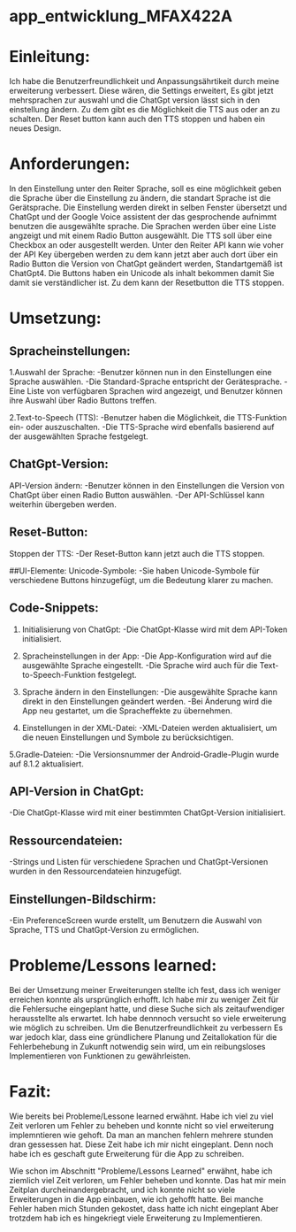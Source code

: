 # app_entwicklung_MFAX422A

# Einleitung: 
Ich habe die Benutzerfreundlichkeit und Anpassungsährtikeit durch meine erweiterung verbessert. Diese wären, die Settings erweitert, Es gibt jetzt mehrsprachen zur auswahl und die ChatGpt 
version lässt sich in den einstellung ändern. Zu dem gibt es die Möglichkeit die TTS aus oder an zu schalten. Der Reset button kann auch den TTS stoppen und haben ein neues Design.
	
# Anforderungen:
In den Einstellung unter den Reiter Sprache, soll es eine möglichkeit geben die Sprache über die Einstellung zu ändern, die standart Sprache ist die Gerätsprache. Die Einstellung werden direkt in 
selben Fenster übersetzt und ChatGpt und der Google Voice assistent der das gesprochende aufnimmt benutzen die ausgewählte sprache. Die Sprachen werden über eine Liste angzeigt und mit einem Radio Button ausgewählt. 
Die TTS soll über eine Checkbox an oder ausgestellt werden. Unter den Reiter API kann wie voher der API Key übergeben werden zu dem kann jetzt aber auch dort über ein Radio Button	die Version von ChatGpt geändert werden,
Standartgemäß ist ChatGpt4. Die Buttons haben ein Unicode als inhalt bekommen damit Sie damit sie verständlicher ist. Zu dem kann der Resetbutton die TTS stoppen. 


# Umsetzung:
## Spracheinstellungen:
1.Auswahl der Sprache:
  -Benutzer können nun in den Einstellungen eine Sprache auswählen.
  -Die Standard-Sprache entspricht der Gerätesprache.
  -Eine Liste von verfügbaren Sprachen wird angezeigt, und Benutzer können ihre Auswahl über Radio Buttons treffen.
  
2.Text-to-Speech (TTS):
  -Benutzer haben die Möglichkeit, die TTS-Funktion ein- oder auszuschalten.
  -Die TTS-Sprache wird ebenfalls basierend auf der ausgewählten Sprache festgelegt.
  
## ChatGpt-Version:
API-Version ändern:
  -Benutzer können in den Einstellungen die Version von ChatGpt über einen Radio Button auswählen.
  -Der API-Schlüssel kann weiterhin übergeben werden.
  
## Reset-Button:
Stoppen der TTS:
  -Der Reset-Button kann jetzt auch die TTS stoppen.

##UI-Elemente:
Unicode-Symbole:
  -Sie haben Unicode-Symbole für verschiedene Buttons hinzugefügt, um die Bedeutung klarer zu machen.

## Code-Snippets:
1. Initialisierung von ChatGpt:
  -Die ChatGpt-Klasse wird mit dem API-Token initialisiert.
2. Spracheinstellungen in der App:
  -Die App-Konfiguration wird auf die ausgewählte Sprache eingestellt.
  -Die Sprache wird auch für die Text-to-Speech-Funktion festgelegt.
3. Sprache ändern in den Einstellungen:
  -Die ausgewählte Sprache kann direkt in den Einstellungen geändert werden.
  -Bei Änderung wird die App neu gestartet, um die Spracheffekte zu übernehmen.
  
4. Einstellungen in der XML-Datei:
  -XML-Dateien werden aktualisiert, um die neuen Einstellungen und Symbole zu berücksichtigen.
  
5.Gradle-Dateien:
  -Die Versionsnummer der Android-Gradle-Plugin wurde auf 8.1.2 aktualisiert.

## API-Version in ChatGpt:
  -Die ChatGpt-Klasse wird mit einer bestimmten ChatGpt-Version initialisiert.

## Ressourcendateien:
  -Strings und Listen für verschiedene Sprachen und ChatGpt-Versionen wurden in den Ressourcendateien hinzugefügt.

## Einstellungen-Bildschirm:
  -Ein PreferenceScreen wurde erstellt, um Benutzern die Auswahl von Sprache, TTS und ChatGpt-Version zu ermöglichen.


# Probleme/Lessons learned:

Bei der Umsetzung meiner Erweiterungen stellte ich fest, dass ich weniger erreichen konnte als ursprünglich erhofft. Ich habe mir zu weniger Zeit für die Fehlersuche eingeplant hatte, 
und diese Suche sich als zeitaufwendiger herausstellte als erwartet. Ich habe dennnoch versucht so viele erweiterung wie möglich zu schreiben. Um die Benutzerfreundlichkeit zu verbessern
Es war jedoch klar, dass eine gründlichere Planung und Zeitallokation für die Fehlerbehebung in Zukunft notwendig sein wird, um ein reibungsloses Implementieren von Funktionen zu gewährleisten.
 
# Fazit:

Wie bereits bei Probleme/Lessone learned erwähnt. Habe ich viel zu viel Zeit verloren um Fehler zu beheben und konnte nicht so viel erweiterung implemntieren wie gehoft. 
Da man an manchen fehlern mehrere stunden dran gessessen hat. Diese Zeit habe ich mir nicht eingeplant. Denn noch habe ich es geschaft gute Erweiterung für die App zu schreiben. 

Wie schon im Abschnitt "Probleme/Lessons Learned" erwähnt, habe ich ziemlich viel Zeit verloren, um Fehler beheben und konnte. Das hat mir mein Zeitplan durcheinandergebracht, 
und ich konnte nicht so viele Erweiterungen in die App einbauen, wie ich gehofft hatte. Bei manche Fehler haben mich Stunden gekostet, dass hatte ich nicht eingeplant Aber 
trotzdem hab ich es  hingekriegt viele Erweiterung zu Implementieren. 
